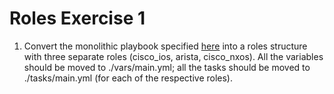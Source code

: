 # Roles Exercise 1

1. Convert the monolithic playbook specified [here](https://github.com/ktbyers/ansible_course/blob/master/class6/exercises/monolithic.yml) into a roles structure with three separate roles (cisco_ios, arista, cisco_nxos). All the variables should be moved to ./vars/main.yml; all the tasks should be moved to ./tasks/main.yml (for each of the respective roles).
